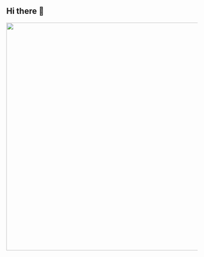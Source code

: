 ## Hi there 👋
<div id="header" align="center">
  <img src="https://media.giphy.com/media/l0K4jDs7BvA3M8QOQ/giphy.gif?cid=790b7611s4w6ecf61sfmsjp5d2qfkoedty3t6mwojtkiz3sz&ep=v1_gifs_search&rid=giphy.gif&ct=g" width="600"/>
</div>
<!--
**Hdodjdbeh/Hdodjdbeh** is a ✨ _special_ ✨ repository because its `README.md` (this file) appears on your GitHub profile.

Here are some ideas to get you started:

- 🔭 I’m currently working on ...
- 🌱 I’m currently learning ...
- 👯 I’m looking to collaborate on ...
- 🤔 I’m looking for help with ...
- 💬 Ask me about ...
- 📫 How to reach me: ...
- 😄 Pronouns: ...
- ⚡ Fun fact: ...
-->
